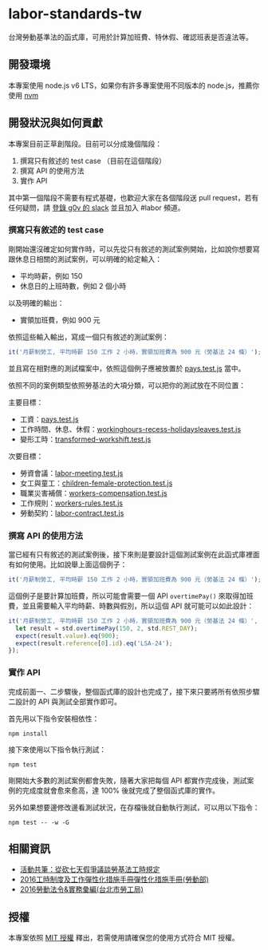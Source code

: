 # labor-standards-tw

台灣勞動基準法的函式庫，可用於計算加班費、特休假、確認班表是否違法等。

## 開發環境

本專案使用 node.js v6 LTS，如果你有許多專案使用不同版本的 node.js，推薦你使用 [nvm](https://github.com/creationix/nvm)

## 開發狀況與如何貢獻

本專案目前正草創階段。目前可以分成幾個階段：

1. 撰寫只有敘述的 test case （目前在這個階段）
2. 撰寫 API 的使用方法
3. 實作 API

其中第一個階段不需要有程式基礎，也歡迎大家在各個階段送 pull request，若有任何疑問，請 [登錄 g0v 的 slack](http://join.g0v.today/) 並且加入 #labor 頻道。

### 撰寫只有敘述的 test case

剛開始還沒確定如何實作時，可以先從只有敘述的測試案例開始，比如說你想要寫跟休息日相關的測試案例，可以明確的給定輸入：
* 平均時薪，例如 150
* 休息日的上班時數，例如 2 個小時

以及明確的輸出：
* 實領加班費，例如 900 元

依照這些輸入輸出，寫成一個只有敘述的測試案例：

```javascript
it('月薪制勞工, 平均時薪 150 工作 2 小時，實領加班費為 900 元（勞基法 24 條）');
```

並且寫在相對應的測試檔案中，依照這個例子應被放置於 [pays.test.js](https://github.com/yurenju/labor-standards-tw/blob/master/test/integration/pays.test.js) 當中。

依照不同的案例類型依照勞基法的大項分類，可以把你的測試放在不同位置：

主要目標：
* 工資：[pays.test.js](https://github.com/yurenju/labor-standards-tw/blob/master/test/integration/pays.test.js)
* 工作時間、休息、休假：[workinghours-recess-holidaysleaves.test.js](https://github.com/yurenju/labor-standards-tw/blob/master/test/integration/workinghours-recess-holidaysleaves.test.js)
* 變形工時：[transformed-workshift.test.js](https://github.com/yurenju/labor-standards-tw/blob/master/test/integration/transformed-workshift.test.js)

次要目標：
* 勞資會議：[labor-meeting.test.js](https://github.com/yurenju/labor-standards-tw/blob/master/test/integration/labor-meeting.test.js)
* 女工與童工：[children-female-protection.test.js](https://github.com/yurenju/labor-standards-tw/blob/master/test/integration/children-female-protection.test.js)
* 職業災害補償：[workers-compensation.test.js](https://github.com/yurenju/labor-standards-tw/blob/master/test/integration/workers-compensation.test.js)
* 工作規則：[workers-rules.test.js](https://github.com/yurenju/labor-standards-tw/blob/master/test/integration/workers-rules.test.js)
* 勞動契約：[labor-contract.test.js](https://github.com/yurenju/labor-standards-tw/blob/master/test/integration/labor-contract.test.js)


### 撰寫 API 的使用方法

當已經有只有敘述的測試案例後，接下來則是要設計這個測試案例在此函式庫裡面有如何使用。比如說舉上面這個例子：

```javascript
it('月薪制勞工, 平均時薪 150 工作 2 小時，實領加班費為 900 元（勞基法 24 條）');
```

這個例子是要計算加班費，所以可能會需要一個 API `overtimePay()` 來取得加班費，並且需要輸入平均時薪、時數與假別，所以這個 API 就可能可以如此設計：

```javascript
it('月薪制勞工, 平均時薪 150 工作 2 小時，實領加班費為 900 元（勞基法 24 條）', () => {
  let result = std.overtimePay(150, 2, std.REST_DAY);
  expect(result.value).eq(900);
  expect(result.reference[0].id).eq('LSA-24');
});
```

### 實作 API

完成前面一、二步驟後，整個函式庫的設計也完成了，接下來只要將所有依照步驟二設計的 API 與測試全部實作即可。

首先用以下指令安裝相依性：

```
npm install
```

接下來使用以下指令執行測試：

```
npm test
```

剛開始大多數的測試案例都會失敗，隨著大家把每個 API 都實作完成後，測試案例的完成度就會愈來愈高，達 100% 後就完成了整個函式庫的實作。

另外如果想要邊修改邊看測試狀況，在存檔後就自動執行測試，可以用以下指令：

```
npm test -- -w -G
```


## 相關資訊

* [活動共筆：從砍七天假爭議談勞基法工時規定](https://g0v.hackpad.com/3hMbxYbFCxv)
* [2016工時制度及工作彈性化措施手冊彈性化措施手冊(勞動部)](http://www.mol.gov.tw/topic/3067/14530/14533/)
* [2016勞動法令&實務彙編(台北市勞工局)](http://bola.gov.taipei/lp.asp?ctNode=62983&CtUnit=34049&BaseDSD=7&mp=116003)

## 授權

本專案依照 [MIT 授權](https://github.com/yurenju/labor-standards-tw/blob/master/LICENSE) 釋出，若需使用請確保您的使用方式符合 MIT 授權。

